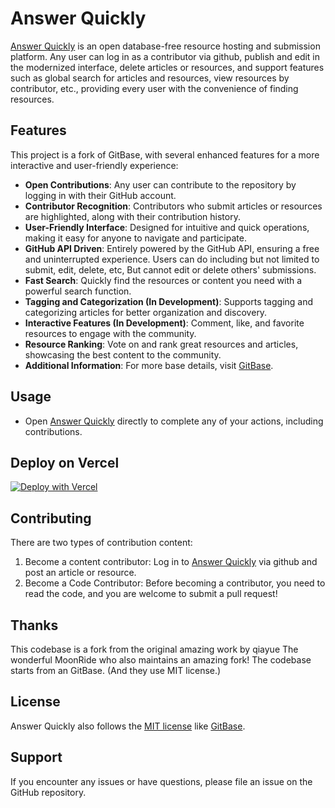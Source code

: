 # Answer Quickly

[Answer Quickly](https://answer-quickly.vercel.app/) is an open database-free resource hosting and submission platform.
Any user can log in as a contributor via github, publish and edit in the modernized interface, delete articles or
resources, and support features such as global search for articles and resources, view resources by contributor, etc.,
providing every user with the convenience of finding resources.

## Features

This project is a fork of GitBase, with several enhanced features for a more interactive and user-friendly experience:

* **Open Contributions**: Any user can contribute to the repository by logging in with their GitHub account.
* **Contributor Recognition**: Contributors who submit articles or resources are highlighted, along with their contribution history.
* **User-Friendly Interface**: Designed for intuitive and quick operations, making it easy for anyone to navigate and participate.
* **GitHub API Driven**: Entirely powered by the GitHub API, ensuring a free and uninterrupted experience. Users can do including but not limited to submit, edit, delete, etc, But cannot edit or delete others' submissions.
* **Fast Search**: Quickly find the resources or content you need with a powerful search function.
* **Tagging and Categorization (In Development)**: Supports tagging and categorizing articles for better organization and discovery.
* **Interactive Features (In Development)**: Comment, like, and favorite resources to engage with the community.
* **Resource Ranking**: Vote on and rank great resources and articles, showcasing the best content to the community.
* **Additional Information**: For more base details, visit [GitBase](https://github.com/qiayue/gitbase).

## Usage

- Open [Answer Quickly](https://answer-quickly.vercel.app/) directly to complete any of your actions, including contributions.

## Deploy on Vercel

[![Deploy with Vercel](https://vercel.com/button)](https://vercel.com/new/clone?repository-url=https%3A%2F%2Fgithub.com%2Fkamjin1996%2Fanswer-quickly&project-name=AnswerQuickly&repository-name=answer-quickly&external-id=https%3A%2F%2Fgithub.com%2Fkamjin1996%2Fanswer-quickly%2Ftree%2Fmain)


## Contributing

There are two types of contribution content:
1. Become a content contributor: Log in to [Answer Quickly](https://answer-quickly.vercel.app/) via github and post an article or resource.
2. Become a Code Contributor: Before becoming a contributor, you need to read the code, and you are welcome to submit a pull request!

## Thanks

This codebase is a fork from the original amazing work by qiayue The wonderful MoonRide who also maintains an amazing fork! The codebase starts from an GitBase. (And they use MIT license.)

## License

Answer Quickly also follows the [MIT license](LICENCE) like [GitBase](https://github.com/qiayue/gitbase).

## Support

If you encounter any issues or have questions, please file an issue on the GitHub repository.
